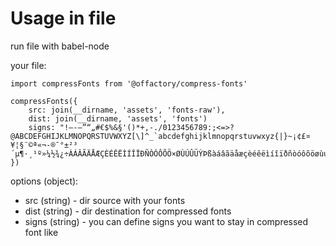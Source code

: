 # Usage in file
run file with babel-node

your file:
```
import compressFonts from '@offactory/compress-fonts'

compressFonts({ 
    src: join(__dirname, 'assets', 'fonts-raw'), 
    dist: join(__dirname, 'assets', 'fonts')
    signs: "!—-–”“„#€$%&§'()*+,-./0123456789:;<=>?@ABCDEFGHIJKLMNOPQRSTUVWXYZ[\]^_`abcdefghijklmnopqrstuvwxyz{|}~¡¢£¤¥¦§¨©ª«¬-®¯°±²³´µ¶·¸¹º»¼½¾¿÷ÀÁÂÃÄÅÆÇÈÉÊËÌÍÎÏÐÑÒÓÔÕÖ×ØÙÚÛÜÝÞßàáâãäåæçèéêëìíîïðñòóôõöøùúûüýþÿĀāĂăĄąĆćĈĉĊċČčĎďĐđĒēĔĕĖėĘęĚěĜĝĞğĠġĢģĤĥĦħĨĩĪīĬĭĮįİıĲĳĴĵĶķĸĹĺĻļĽľſŁłŃńŅņŇňŉŊŋŌōŎŏŐőŒœŔŕŖŗŘřŚśŜŝŞşŠšŢţŤťŦŧŨũŪūŬŭŮůŰűŲųŴŵŶŷŸŹźŻżŽž"
})
```

options (object): 
- src (string) - dir source with your fonts
- dist (string) - dir destination for compressed fonts
- signs (string) - you can define signs you want to stay in compressed font like